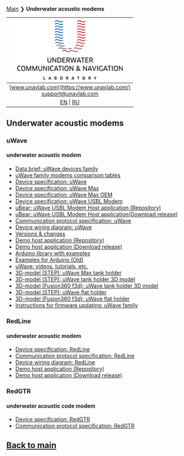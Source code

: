 [Main](/README.md) ❯ **Underwater acoustic modems**

| ![logo](/documentation/sm_logo.png) |
| :---: |
| [www.unavlab.com](https://www.unavlab.com/) <br/> [support@unavlab.com](mailto:support@unavlab.com) |
| [EN](underwater_acoustic_modems_en.md) \| [RU](underwater_acoustic_modems_ru.md) |

## Underwater acoustic modems
### uWave
#### underwater acoustic modem
* [Data brief: uWave devices family](/documentation/EN/uWAVE/uWAVE_Family_en.md)
* [uWave family modems comparison tables](/documentation/EN/uWAVE/uWAVE_Modems_comparison_en.md)
* [Device specification: uWave](/documentation/EN/uWAVE/uWAVE_Specification_en.md)
* [Device specification: uWave Max](/documentation/EN/uWAVE/uWAVE_Max_Specification_en.md)
* [Device specification: uWave Max OEM](/documentation/EN/uWAVE/uWAVE_Max_OEM_Specification_en.md)
* [Device specification: uWave USBL Modem](/documentation/EN/uWAVE/uWAVE_USBL_Modem_Specification_en.md)
* [uBear: uWave USBL Modem Host application (Repository)](https://github.com/ucnl/uBear)
* [uBear: uWave USBL Modem Host application(Download release)](https://github.com/ucnl/uBear/releases/download/1.0/uBear.zip)
* [Communication protocol specification: uWave](documentation/EN/uWAVE/uWAVE_Protocol_Specification_en.md)
* [Device wiring diagram: uWave](/documentation/EN/uWAVE/uWAVE_wiring_diagram_en.md)
* [Versions & changes](/documentation/EN/uWAVE/uWAVE_version_history_en.md)
* [Demo host application (Repository)](https://github.com/ucnl/uWAVE_Host)
* [Demo host application (Download release)](https://github.com/ucnl/uWAVE_Host/releases/download/1.0/uWAVE_Host.zip)
* [Arduino library with examples](https://github.com/ucnl/uWAVE_ALib)
* [Examples for Arduino (Old)](https://github.com/ucnl/uWAVE_Arduino)
* [uWave: videos, tutorials, etc.](/documentation/EN/uWAVE/media)
* [3D-model (STEP): uWave Max tank holder](/documentation/msize_tank_holder.STEP)
* [3D-model (STEP): uWave tank holder 3D model](/documentation/uWAVE_holder_tank.step)
* [3D-model (Fusion360 f3d): uWave tank holder 3D model](/documentation/uWAVE_holder_tank.f3d)
* [3D-model (STEP): uWave flat holder](/documentation/uWAVE_holder_flat.step)
* [3D-model (Fusion360 f3d): uWave flat holder](/documentation/uWAVE_holder_flat.f3d)
* [Instructions for firmware updating: uWave family](/documentation/EN/uWAVE/uWAVE_FW_Updating_en.md)

### RedLine
#### underwater acoustic modem
* [Device specification: RedLine](/documentation/EN/RedLINE/RedLine_Specification_en.md)
* [Communication protocol specification: RedLine](/documentation/EN/RedLINE/RedLINE_Protocol_Specifications_en.md)
* [Device wiring diagram: RedLine](/documentation/EN/RedLINE/RedLINE_wiring_diagram_en.md)
* [Demo host application (Repository)](https://github.com/ucnl/RedLINE_Host)
* [Demo host application (Download release)](https://github.com/ucnl/RedLINE_Host/releases/download/1.0/RedLINE_Host.zip)

### RedGTR
#### underwater acoustic code modem
* [Device specification: RedGTR](/documentation/EN/RedGTR/RedGTR_Specifications_en.md)
* [Communication protocol specification: RedGTR](/documentation/EN/RedGTR/RedGTR_Protocol_Specifications_en.md)

## [Back to main](README.md)
